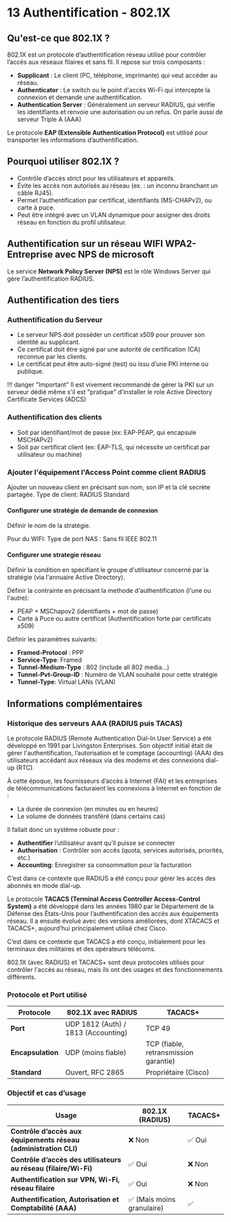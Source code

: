 # 13 Authentification - 802.1X

## Qu'est-ce que 802.1X ?

802.1X est un protocole d’authentification réseau utilisé pour contrôler l’accès aux réseaux filaires et sans fil. Il repose sur trois composants :

- **Supplicant** : Le client (PC, téléphone, imprimante) qui veut accéder au réseau.
- **Authenticator** : Le switch ou le point d'accès Wi-Fi qui intercepte la connexion et demande une authentification.
- **Authentication Server** : Généralement un serveur RADIUS, qui vérifie les identifiants et renvoie une autorisation ou un refus. On parle aussi de serveur Triple A (AAA)

Le protocole **EAP (Extensible Authentication Protocol)** est utilisé pour transporter les informations d’authentification.

## Pourquoi utiliser 802.1X ?

-  Contrôle d’accès strict pour les utilisateurs et appareils.
-  Évite les accès non autorisés au réseau (ex. : un inconnu branchant un câble RJ45).
-  Permet l’authentification par certificat, identifiants (MS-CHAPv2), ou carte à puce.
-  Peut être intégré avec un VLAN dynamique pour assigner des droits réseau en fonction du profil utilisateur.

## Authentification sur un réseau WIFI WPA2-Entreprise avec NPS de microsoft

Le service **Network Policy Server (NPS)** est le rôle Windows Server qui gère l’authentification RADIUS.

## Authentification des tiers

### Authentification du Serveur

- Le serveur NPS doit posséder un certificat x509 pour prouver son identité au supplicant.
- Ce certificat doit être signé par une autorité de certification (CA) reconnue par les clients.
- Le certificat peut être auto-signé (test) ou issu d’une PKI interne ou publique.

!!! danger "Important"
    Il est vivement recommandé de gérer la PKI sur un serveur dédié même s'il est "pratique" d'installer le role Active Directory Certificate Services (ADCS)

### Authentification des clients

- Soit par identifiant/mot de passe (ex: EAP-PEAP, qui encapsule MSCHAPv2)
- Soit par certificat client (ex: EAP-TLS, qui nécessite un certificat par utilisateur ou machine)

### Ajouter l'équipement l'Access Point comme client RADIUS

Ajouter un nouveau client en précisant son nom, son IP et la clé secrète partagée.
Type de client: RADIUS Standard

#### Configurer une stratégie de demande de connexion

Définir le nom de la stratégie.

Pour du WIFI:
    Type de port NAS : Sans fil IEEE 802.11

#### Configurer une strategie réseau

Définir la condition en spécifiant le groupe d'utilisateur concerné par la stratégie (via l'annuaire Active Directory).

Définir la contrainte en précisant la methode d'authentification (l'une ou l'autre):
- PEAP + MSChapov2 (identifiants + mot de passe) 
- Carte à Puce ou autre certificat (Authentification forte par certificats x509)

Définir les paramètres suivants:

- **Framed-Protocol** : PPP
- **Service-Type**: Framed
- **Tunnel-Medium-Type** : 802 (include all 802 media...)
- **Tunnel-Pvt-Group-ID** : Numéro de VLAN souhaité pour cette stratégie
- **Tunnel-Type**: Virtual LANs (VLAN)

## Informations complémentaires

### Historique des serveurs AAA (RADIUS puis TACAS)

Le protocole RADIUS (Remote Authentication Dial-In User Service) a été développé en 1991 par Livingston Enterprises. Son objectif initial était de gérer l'authentification, l’autorisation et le comptage (accounting) (AAA) des utilisateurs accédant aux réseaux via des modems et des connexions dial-up (RTC).

À cette époque, les fournisseurs d’accès à Internet (FAI) et les entreprises de télécommunications facturaient les connexions à Internet en fonction de :
- La durée de connexion (en minutes ou en heures)
- Le volume de données transféré (dans certains cas)

Il fallait donc un système robuste pour :

- **Authentifier** l’utilisateur avant qu’il puisse se connecter
- **Authorisation** : Contrôler son accès (quota, services autorisés, priorités, etc.)
- **Accounting**: Enregistrer sa consommation pour la facturation

C’est dans ce contexte que RADIUS a été conçu pour gérer les accès des abonnés en mode dial-up.

Le protocole **TACACS (Terminal Access Controller Access-Control System)** a été développé dans les années 1980 par le Département de la Défense des États-Unis pour l’authentification des accès aux équipements réseau. Il a ensuite évolué avec des versions améliorées, dont XTACACS et TACACS+, aujourd’hui principalement utilisé chez Cisco.

C’est dans ce contexte que TACACS a été conçu, initialement pour les terminaux des militaires et des opérateurs télécoms.

802.1X (avec RADIUS) et TACACS+ sont deux protocoles utilisés pour contrôler l'accès au réseau, mais ils ont des usages et des fonctionnements différents. 

### Protocole et Port utilisé
| Protocole       | 802.1X avec RADIUS                        | TACACS+      |
|-----------------|------------------------------------------|--------------|
| **Port**        | UDP 1812 (Auth) / 1813 (Accounting)      | TCP 49      |
| **Encapsulation** | UDP (moins fiable)                     | TCP (fiable, retransmission garantie) |
| **Standard**    | Ouvert, RFC 2865                         | Propriétaire (Cisco) |


### Objectif et cas d’usage
| Usage                                            | 802.1X (RADIUS)         | TACACS+     |
|--------------------------------------------------|-------------------------|-------------|
| **Contrôle d’accès aux équipements réseau (administration CLI)** | ❌ Non              | ✅ Oui      |
| **Contrôle d’accès des utilisateurs au réseau (filaire/Wi-Fi)** | ✅ Oui              | ❌ Non      |
| **Authentification sur VPN, Wi-Fi, réseau filaire** | ✅ Oui              | ❌ Non      |
| **Authentification, Autorisation et Comptabilité (AAA)** | ✅ (Mais moins granulaire) | ✅        |


